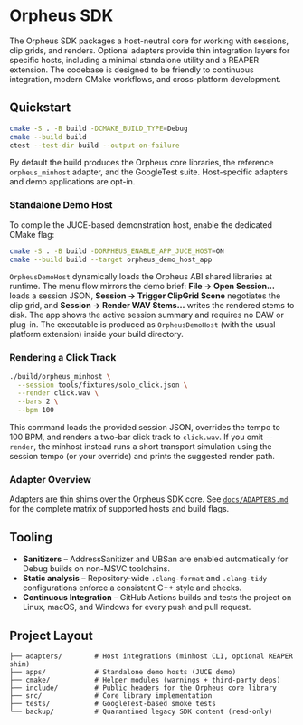 <!-- SPDX-License-Identifier: MIT -->
# Orpheus SDK

The Orpheus SDK packages a host-neutral core for working with sessions,
clip grids, and renders. Optional adapters provide thin integration layers
for specific hosts, including a minimal standalone utility and a REAPER
extension. The codebase is designed to be friendly to continuous
integration, modern CMake workflows, and cross-platform development.

## Quickstart

```sh
cmake -S . -B build -DCMAKE_BUILD_TYPE=Debug
cmake --build build
ctest --test-dir build --output-on-failure
```

By default the build produces the Orpheus core libraries, the reference
`orpheus_minhost` adapter, and the GoogleTest suite. Host-specific adapters
and demo applications are opt-in.

### Standalone Demo Host

To compile the JUCE-based demonstration host, enable the dedicated CMake flag:

```sh
cmake -S . -B build -DORPHEUS_ENABLE_APP_JUCE_HOST=ON
cmake --build build --target orpheus_demo_host_app
```

`OrpheusDemoHost` dynamically loads the Orpheus ABI shared libraries at
runtime. The menu flow mirrors the demo brief: **File → Open Session…** loads a
session JSON, **Session → Trigger ClipGrid Scene** negotiates the clip grid,
and **Session → Render WAV Stems…** writes the rendered stems to disk. The app
shows the active session summary and requires no DAW or plug-in.
The executable is produced as `OrpheusDemoHost` (with the usual platform
extension) inside your build directory.

### Rendering a Click Track

```sh
./build/orpheus_minhost \
  --session tools/fixtures/solo_click.json \
  --render click.wav \
  --bars 2 \
  --bpm 100
```

This command loads the provided session JSON, overrides the tempo to 100 BPM,
and renders a two-bar click track to `click.wav`. If you omit `--render`, the
minhost instead runs a short transport simulation using the session tempo (or
your override) and prints the suggested render path.

### Adapter Overview

Adapters are thin shims over the Orpheus SDK core. See
[`docs/ADAPTERS.md`](docs/ADAPTERS.md) for the complete matrix of supported
hosts and build flags.

## Tooling

* **Sanitizers** – AddressSanitizer and UBSan are enabled automatically for
  Debug builds on non-MSVC toolchains.
* **Static analysis** – Repository-wide `.clang-format` and `.clang-tidy`
  configurations enforce a consistent C++ style and checks.
* **Continuous Integration** – GitHub Actions builds and tests the project on
  Linux, macOS, and Windows for every push and pull request.

## Project Layout

```
├── adapters/        # Host integrations (minhost CLI, optional REAPER shim)
├── apps/            # Standalone demo hosts (JUCE demo)
├── cmake/           # Helper modules (warnings + third-party deps)
├── include/         # Public headers for the Orpheus core library
├── src/             # Core library implementation
├── tests/           # GoogleTest-based smoke tests
└── backup/          # Quarantined legacy SDK content (read-only)
```


